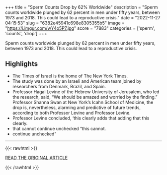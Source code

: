 +++
title = "Sperm Counts Drop by 62% Worldwide"
description = "Sperm counts worldwide plunged by 62 percent in men under fifty years, between 1973 and 2018. This could lead to a reproductive crisis."
date = "2022-11-27 04:15:53"
slug = "6382e45941c698e8305355b5"
image = "https://i.imgur.com/wY4o5P7.jpg"
score = "7883"
categories = ['sperm', 'counts', 'drop']
+++

Sperm counts worldwide plunged by 62 percent in men under fifty years, between 1973 and 2018. This could lead to a reproductive crisis.

## Highlights

- The Times of Israel is the home of The New York Times.
- The study was done by an Israeli and American team joined by researchers from Denmark, Brazil, and Spain.
- Professor Hagai Levine of the Hebrew University of Jerusalem, who led the research, said, “We should be amazed and worried by the finding.” Professor Shanna Swan at New York’s Icahn School of Medicine, the drop is, nevertheless, alarming and predictive of future trends, according to both Professor Levine and Professor Levine.
- Professor Levine concluded, ‘this clearly adds that adding that this clearly.
- that cannot continue unchecked “this cannot.
- continue unchecked”

---

{{< rawhtml >}}
  <p class="article-category">
    <a target="_blank" href="https://greekreporter.com/2022/11/20/sperm-counts-drop-worldwide/">READ THE ORIGINAL ARTICLE</a>
  </p>
{{< /rawhtml >}}

